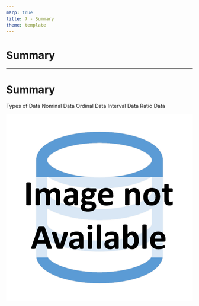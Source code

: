 ```yaml
---
marp: true
title: 7 - Summary
theme: template
---
```


<!-- _class: title-only -->

# Summary

---

<!-- _class: title-two-content-left-center -->

# Summary

Types of Data
Nominal Data
Ordinal Data
Interval Data
Ratio Data

![image An icon containing three triangles in a triangular shape in a minimalist style](images/placeholder.png)


